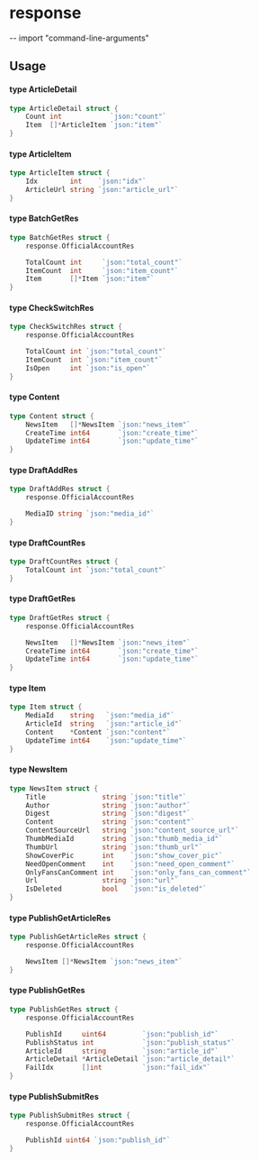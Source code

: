 # response
--
    import "command-line-arguments"


## Usage

#### type ArticleDetail

```go
type ArticleDetail struct {
	Count int            `json:"count"`
	Item  []*ArticleItem `json:"item"`
}
```


#### type ArticleItem

```go
type ArticleItem struct {
	Idx        int    `json:"idx"`
	ArticleUrl string `json:"article_url"`
}
```


#### type BatchGetRes

```go
type BatchGetRes struct {
	response.OfficialAccountRes

	TotalCount int     `json:"total_count"`
	ItemCount  int     `json:"item_count"`
	Item       []*Item `json:"item"`
}
```


#### type CheckSwitchRes

```go
type CheckSwitchRes struct {
	response.OfficialAccountRes

	TotalCount int `json:"total_count"`
	ItemCount  int `json:"item_count"`
	IsOpen     int `json:"is_open"`
}
```


#### type Content

```go
type Content struct {
	NewsItem   []*NewsItem `json:"news_item"`
	CreateTime int64       `json:"create_time"`
	UpdateTime int64       `json:"update_time"`
}
```


#### type DraftAddRes

```go
type DraftAddRes struct {
	response.OfficialAccountRes

	MediaID string `json:"media_id"`
}
```


#### type DraftCountRes

```go
type DraftCountRes struct {
	TotalCount int `json:"total_count"`
}
```


#### type DraftGetRes

```go
type DraftGetRes struct {
	response.OfficialAccountRes

	NewsItem   []*NewsItem `json:"news_item"`
	CreateTime int64       `json:"create_time"`
	UpdateTime int64       `json:"update_time"`
}
```


#### type Item

```go
type Item struct {
	MediaId    string   `json:"media_id"`
	ArticleId  string   `json:"article_id"`
	Content    *Content `json:"content"`
	UpdateTime int64    `json:"update_time"`
}
```


#### type NewsItem

```go
type NewsItem struct {
	Title              string `json:"title"`
	Author             string `json:"author"`
	Digest             string `json:"digest"`
	Content            string `json:"content"`
	ContentSourceUrl   string `json:"content_source_url"`
	ThumbMediaId       string `json:"thumb_media_id"`
	ThumbUrl           string `json:"thumb_url"`
	ShowCoverPic       int    `json:"show_cover_pic"`
	NeedOpenComment    int    `json:"need_open_comment"`
	OnlyFansCanComment int    `json:"only_fans_can_comment"`
	Url                string `json:"url"`
	IsDeleted          bool   `json:"is_deleted"`
}
```


#### type PublishGetArticleRes

```go
type PublishGetArticleRes struct {
	response.OfficialAccountRes

	NewsItem []*NewsItem `json:"news_item"`
}
```


#### type PublishGetRes

```go
type PublishGetRes struct {
	response.OfficialAccountRes

	PublishId     uint64         `json:"publish_id"`
	PublishStatus int            `json:"publish_status"`
	ArticleId     string         `json:"article_id"`
	ArticleDetail *ArticleDetail `json:"article_detail"`
	FailIdx       []int          `json:"fail_idx"`
}
```


#### type PublishSubmitRes

```go
type PublishSubmitRes struct {
	response.OfficialAccountRes

	PublishId uint64 `json:"publish_id"`
}
```
